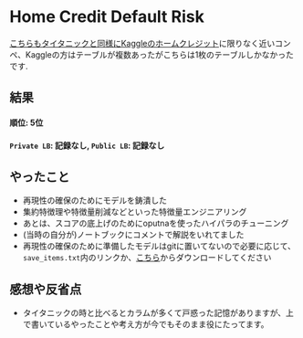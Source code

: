 # Home Credit Default Risk

[こちらもタイタニックと同様にKaggleのホームクレジット](https://www.kaggle.com/c/home-credit-default-risk/)に限りなく近いコンペ、Kaggleの方はテーブルが複数あったがこちらは1枚のテーブルしかなかったです.

## 結果
#### 順位: 5位
#### `Private LB`: 記録なし, `Public LB`: 記録なし

## やったこと

- 再現性の確保のためにモデルを鋳潰した
- 集約特徴理や特徴量削減などといった特徴量エンジニアリング
- あとは、スコアの底上げのためにoputnaを使ったハイパラのチューニング
- (当時の自分が)ノートブックにコメントで解説をいれてました
- 再現性の確保のために準備したモデルはgitに置いてないので必要に応じて、`save_items.txt`内のリンクか、[こちら](https://drive.google.com/file/d/1R_5tHcsnTNqGWRaWwlZoi-dQG1m3wgIv/view?usp=sharing)からダウンロードしてください

## 感想や反省点

- タイタニックの時と比べるとカラムが多くて戸惑った記憶がありますが、上で書いているやったことや考え方が今でもそのまま役にたってます。

